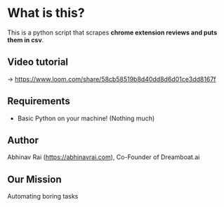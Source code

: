 # What is this?
This is a python script that scrapes **chrome extension reviews and puts them in csv**.

## Video tutorial
-> https://www.loom.com/share/58cb58519b8d40dd8d6d01ce3dd8167f

## Requirements
- Basic Python on your machine! (Nothing much)

## Author
Abhinav Rai (https://abhinavrai.com), Co-Founder of Dreamboat.ai

## Our Mission
Automating boring tasks

